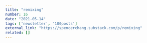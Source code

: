 ```yaml
---
title: "remixing"
number: 16
date: "2021-05-14"
tags: ['newsletter', '100posts']
external_link: "https://spencerchang.substack.com/p/remixing"
related: []
---
```

